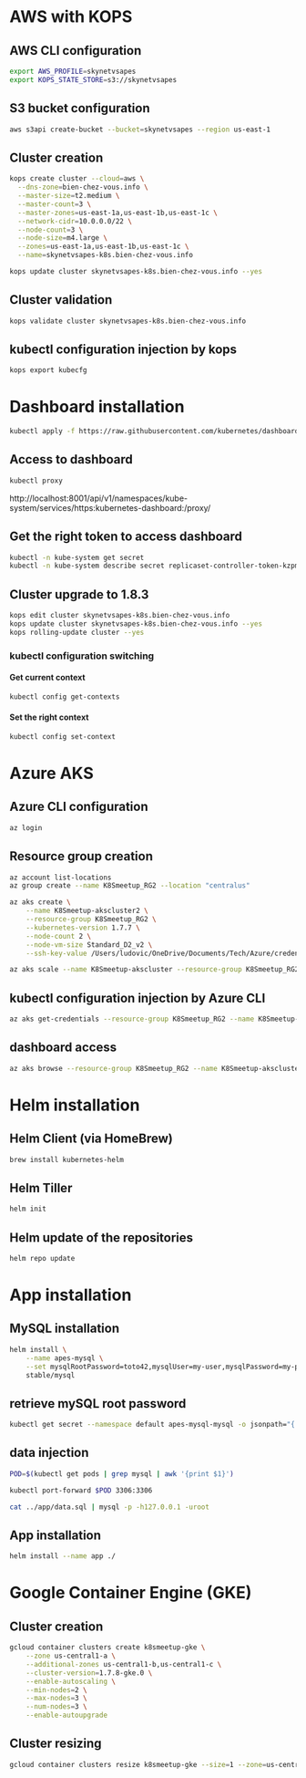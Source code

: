 # AWS with KOPS

## AWS CLI configuration
```bash
export AWS_PROFILE=skynetvsapes
export KOPS_STATE_STORE=s3://skynetvsapes
```

## S3 bucket configuration
```bash
aws s3api create-bucket --bucket=skynetvsapes --region us-east-1
```

## Cluster creation

```bash
kops create cluster --cloud=aws \
  --dns-zone=bien-chez-vous.info \
  --master-size=t2.medium \
  --master-count=3 \
  --master-zones=us-east-1a,us-east-1b,us-east-1c \
  --network-cidr=10.0.0.0/22 \
  --node-count=3 \
  --node-size=m4.large \
  --zones=us-east-1a,us-east-1b,us-east-1c \
  --name=skynetvsapes-k8s.bien-chez-vous.info
```

```bash
kops update cluster skynetvsapes-k8s.bien-chez-vous.info --yes
```

## Cluster validation
```bash
kops validate cluster skynetvsapes-k8s.bien-chez-vous.info
```

## kubectl configuration injection by kops
```bash
kops export kubecfg
```

# Dashboard installation
```bash
kubectl apply -f https://raw.githubusercontent.com/kubernetes/dashboard/master/src/deploy/recommended/kubernetes-dashboard.yaml  --validate=false
```

## Access to dashboard
```bash
kubectl proxy
```

http://localhost:8001/api/v1/namespaces/kube-system/services/https:kubernetes-dashboard:/proxy/

## Get the right token to access dashboard
```bash
kubectl -n kube-system get secret
kubectl -n kube-system describe secret replicaset-controller-token-kzpmc
```


## Cluster upgrade to 1.8.3
```bash
kops edit cluster skynetvsapes-k8s.bien-chez-vous.info
kops update cluster skynetvsapes-k8s.bien-chez-vous.info --yes
kops rolling-update cluster --yes
```

### kubectl configuration switching

#### Get current context
```bash
kubectl config get-contexts
```

#### Set the right context
```bash
kubectl config set-context
```

# Azure AKS

## Azure CLI configuration
```bash
az login
```

## Resource group creation
```bash
az account list-locations
az group create --name K8Smeetup_RG2 --location "centralus"
```


```bash
az aks create \
    --name K8Smeetup-akscluster2 \
    --resource-group K8Smeetup_RG2 \
    --kubernetes-version 1.7.7 \
    --node-count 2 \
    --node-vm-size Standard_D2_v2 \
    --ssh-key-value /Users/ludovic/OneDrive/Documents/Tech/Azure/credentials/lpiot-tribble_azure_ssh-key.pub

az aks scale --name K8Smeetup-akscluster --resource-group K8Smeetup_RG2 --node-count 3
```


## kubectl configuration injection by Azure CLI
```bash
az aks get-credentials --resource-group K8Smeetup_RG2 --name K8Smeetup-akscluster2
```

## dashboard access
```bash
az aks browse --resource-group K8Smeetup_RG2 --name K8Smeetup-akscluster2
```



# Helm installation

## Helm Client (via HomeBrew)
```bash
brew install kubernetes-helm
```

## Helm Tiller
```bash
helm init
```

## Helm update of the repositories
```bash
helm repo update
```

# App installation

## MySQL installation
```bash
helm install \
    --name apes-mysql \
    --set mysqlRootPassword=toto42,mysqlUser=my-user,mysqlPassword=my-password,mysqlDatabase=symfony_demo \
    stable/mysql
```

## retrieve mySQL root password

```bash
kubectl get secret --namespace default apes-mysql-mysql -o jsonpath="{.data.mysql-root-password}" | base64 --decode; echo
```

## data injection
```bash
POD=$(kubectl get pods | grep mysql | awk '{print $1}')
```

```bash
kubectl port-forward $POD 3306:3306
```

```bash
cat ../app/data.sql | mysql -p -h127.0.0.1 -uroot
```

## App installation

```bash
helm install --name app ./
```



# Google Container Engine (GKE)

## Cluster creation
```bash
gcloud container clusters create k8smeetup-gke \
    --zone us-central1-a \
    --additional-zones us-central1-b,us-central1-c \
    --cluster-version=1.7.8-gke.0 \
    --enable-autoscaling \
    --min-nodes=2 \
    --max-nodes=3 \
    --num-nodes=3 \
    --enable-autoupgrade
```
## Cluster resizing
```bash
gcloud container clusters resize k8smeetup-gke --size=1 --zone=us-central1-a
```